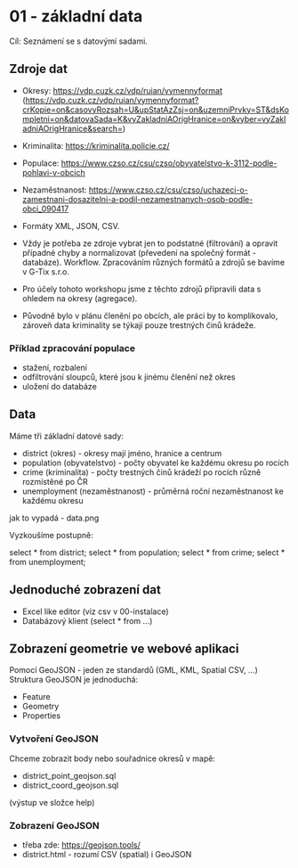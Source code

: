 # 01 - základní data

Cíl: Seznámení se s datovými sadami.

## Zdroje dat

- Okresy: https://vdp.cuzk.cz/vdp/ruian/vymennyformat (https://vdp.cuzk.cz/vdp/ruian/vymennyformat?crKopie=on&casovyRozsah=U&upStatAzZsj=on&uzemniPrvky=ST&dsKompletni=on&datovaSada=K&vyZakladniAOrigHranice=on&vyber=vyZakladniAOrigHranice&search=)
- Kriminalita: https://kriminalita.policie.cz/
- Populace: https://www.czso.cz/csu/czso/obyvatelstvo-k-3112-podle-pohlavi-v-obcich
- Nezaměstnanost: https://www.czso.cz/csu/czso/uchazeci-o-zamestnani-dosazitelni-a-podil-nezamestnanych-osob-podle-obci_090417

- Formáty XML, JSON, CSV.
- Vždy je potřeba ze zdroje vybrat jen to podstatné (filtrování) a opravit případné chyby a normalizovat (převedení na společný formát - databáze). Workflow. Zpracováním různých formátů a zdrojů se bavíme v G-Tix s.r.o.
- Pro účely tohoto workshopu jsme z těchto zdrojů připravili data s ohledem na okresy (agregace).
- Původně bylo v plánu členění po obcích, ale práci by to komplikovalo, zároveň data kriminality se týkají pouze trestných činů krádeže.

### Příklad zpracování populace
- stažení, rozbalení
- odfiltrování sloupců, které jsou k jinému členění než okres
- uložení do databáze

## Data

Máme tři základní datové sady:
- district (okres) - okresy mají jméno, hranice a centrum
- population (obyvatelstvo) - počty obyvatel ke každému okresu po rocích 
- crime (kriminalita) - počty trestných činů krádeží po rocích různě rozmístěné po ČR
- unemployment (nezaměstnanost) - průměrná roční nezaměstnanost ke každému okresu 

jak to vypadá - data.png

Vyzkoušíme postupně:

select * from district;
select * from population;
select * from crime;
select * from unemployment;

## Jednoduché zobrazení dat

- Excel like editor (viz csv v 00-instalace)
- Databázový klient (select * from ...)

## Zobrazení geometrie ve webové aplikaci

Pomocí GeoJSON - jeden ze standardů (GML, KML, Spatial CSV, ...) 
Struktura GeoJSON je jednoduchá:
- Feature
- Geometry
- Properties

### Vytvoření GeoJSON

Chceme zobrazit body nebo souřadnice okresů v mapě:
- district_point_geojson.sql
- district_coord_geojson.sql

(výstup ve složce help)

### Zobrazení GeoJSON

- třeba zde: https://geojson.tools/
- district.html - rozumí CSV (spatial) i GeoJSON






















